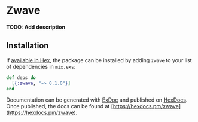 # Zwave

**TODO: Add description**

## Installation

If [available in Hex](https://hex.pm/docs/publish), the package can be installed
by adding `zwave` to your list of dependencies in `mix.exs`:

```elixir
def deps do
  [{:zwave, "~> 0.1.0"}]
end
```

Documentation can be generated with [ExDoc](https://github.com/elixir-lang/ex_doc)
and published on [HexDocs](https://hexdocs.pm). Once published, the docs can
be found at [https://hexdocs.pm/zwave](https://hexdocs.pm/zwave).

